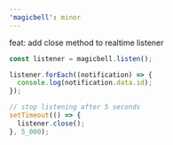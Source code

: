 ```yaml
---
'magicbell': minor
---
```


feat: add close method to realtime listener

```ts
const listener = magicbell.listen();

listener.forEach((notification) => {
  console.log(notification.data.id);
});

// stop listening after 5 seconds
setTimeout(() => {
  listener.close();
}, 5_000);
```
